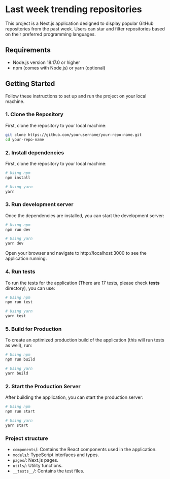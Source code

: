 # Last week trending repositories

This project is a Next.js application designed to display popular GitHub repositories from the past week. Users can star and filter repositories based on their preferred programming languages.

## Requirements

- Node.js version 18.17.0 or higher
- npm (comes with Node.js) or yarn (optional)

## Getting Started

Follow these instructions to set up and run the project on your local machine.

### 1. Clone the Repository

First, clone the repository to your local machine:

```bash
git clone https://github.com/yourusername/your-repo-name.git
cd your-repo-name
```

### 2. Install dependencies

First, clone the repository to your local machine:

```bash
# Using npm
npm install

# Using yarn
yarn
```

### 3. Run development server

Once the dependencies are installed, you can start the development server:

```bash
# Using npm
npm run dev

# Using yarn
yarn dev
```

Open your browser and navigate to http://localhost:3000 to see the application running.

### 4. Run tests

To run the tests for the application (There are 17 tests, please check **tests** directory), you can use:

```bash
# Using npm
npm run test

# Using yarn
yarn test
```

### 5. Build for Production

To create an optimized production build of the application (this will run tests as well), run:

```bash
# Using npm
npm run build

# Using yarn
yarn build
```

### 2. Start the Production Server

After building the application, you can start the production server:

```bash
# Using npm
npm run start

# Using yarn
yarn start
```

### Project structure

- `components`/: Contains the React components used in the application.
- `models`/: TypeScript interfaces and types.
- `pages`/: Next.js pages.
- `utils`/: Utility functions.
- `__tests__`/: Contains the test files.
